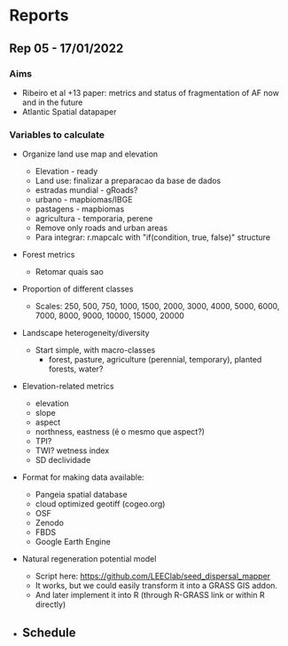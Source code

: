 # Reports

## Rep 05 - 17/01/2022

### Aims

- Ribeiro et al +13 paper: metrics and status of fragmentation of AF now and in the future
- Atlantic Spatial datapaper

### Variables to calculate

- Organize land use map and elevation
  - Elevation - ready
  - Land use: finalizar a preparacao da base de dados
  - estradas mundial - gRoads?
  - urbano - mapbiomas/IBGE
  - pastagens - mapbiomas
  - agricultura - temporaria, perene
  - Remove only roads and urban areas
  - Para integrar: r.mapcalc with "if(condition, true, false)" structure

- Forest metrics
  - Retomar quais sao 

- Proportion of different classes
  - Scales: 250, 500, 750, 1000, 1500, 2000, 3000, 4000, 5000, 6000, 7000, 8000, 9000, 10000, 15000, 20000

- Landscape heterogeneity/diversity
  - Start simple, with macro-classes
    - forest, pasture, agriculture (perennial, temporary), planted forests, water?

- Elevation-related metrics
  - elevation
  - slope
  - aspect
  - northness, eastness (é o mesmo que aspect?)
  - TPI?
  - TWI? wetness index
  - SD declividade 

- Format for making data available:
  - Pangeia spatial database
  - cloud optimized geotiff (cogeo.org)
  - OSF
  - Zenodo  
  - FBDS
  - Google Earth Engine

- Natural regeneration potential model
  - Script here: https://github.com/LEEClab/seed_dispersal_mapper
  - It works, but we could easily transform it into a GRASS GIS addon.
  - And later implement it into R (through R-GRASS link or within R directly)

- Schedule
  - 
